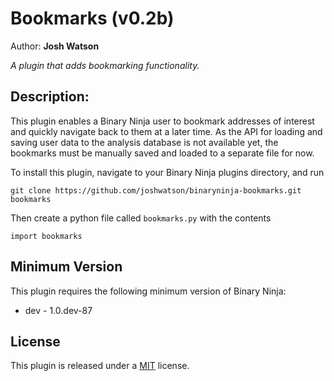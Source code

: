 # Bookmarks (v0.2b)
Author: **Josh Watson**

_A plugin that adds bookmarking functionality._

## Description:

This plugin enables a Binary Ninja user to bookmark addresses of interest and quickly navigate back to them at a later time. As the API for loading and saving user data to the analysis database is not available yet, the bookmarks must be manually saved and loaded to a separate file for now.

To install this plugin, navigate to your Binary Ninja plugins directory, and run

```git clone https://github.com/joshwatson/binaryninja-bookmarks.git bookmarks```

Then create a python file called `bookmarks.py` with the contents

```import bookmarks```

## Minimum Version

This plugin requires the following minimum version of Binary Ninja:

 * dev - 1.0.dev-87



## License

This plugin is released under a [MIT](LICENSE) license.


